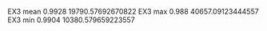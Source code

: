 EX3 mean		0.9928	19790.57692670822
EX3 max		0.988	40657.09123444557
EX3 min		0.9904	10380.579659223557
